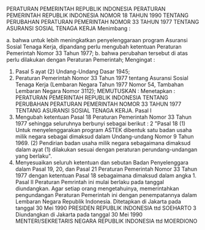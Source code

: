  PERATURAN PEMERINTAH REPUBLIK INDONESIA PERATURAN PEMERINTAH REPUBLIK INDONESIA NOMOR 18 TAHUN 1990 TENTANG PERUBAHAN PERATURAN PEMERINTAH NOMOR 33 TAHUN 1977 TENTANG ASURANSI SOSIAL TENAGA KERJA
Menimbang :

a. bahwa untuk lebih meningkatkan penyelenggaraan program Asuransi Sosial Tenaga Kerja, dipandang perlu mengubah ketentuan Peraturan Pemerintah Nomor 33 Tahun 1977;
b. bahwa perubahan tersebut di atas perlu dilakukan dengan Peraturan Pemerintah;
Mengingat :

1. Pasal 5 ayat (2) Undang-Undang Dasar 1945;
2. Peraturan Pemerintah Nomor 33 Tahun 1977 tentang Asuransi Sosial Tenaga Kerja (Lembaran Negara Tahun 1977 Nomor 54, Tambahan Lembaran Negara Nomor 3112);
MEMUTUSKAN :
 Menetapkan : PERATURAN PEMERINTAH REPUBLIK INDONESIA TENTANG PERUBAHAN PERATURAN PEMERINTAH NOMOR 33 TAHUN 1977 TENTANG ASURANSI SOSIAL TENAGA KERJA.
Pasal I
1. Mengubah ketentuan Pasal 18 Peraturan Pemerintah Nomor 33 Tahun 1977 sehingga seluruhnya berbunyi sebagai berikut : 2 "Pasal 18 (1) Untuk menyelenggarakan program ASTEK dibentuk satu badan usaha milik negara sebagai dimaksud dalam Undang-undang Nomor 9 Tahun 1969.
(2) Pendirian badan usaha milik negara sebagaimana dimaksud dalam ayat (1) dilakukan sesuai dengan peraturan perundang-undangan yang berlaku".
2. Menyesuaikan seluruh ketentuan dan sebutan Badan Penyelenggara dalam Pasal 19, 20, dan Pasal 21 Peraturan Pemerintah Nomor 33 Tahun 1977 dengan ketentuan Pasal 18 sebagaimana dimaksud dalam angka 1.
Pasal II
Peraturan Pemrintah ini mulai berlaku pada tanggal diundangkan.
Agar setiap orang mengetahuinya, memerintahkan pengundangan Peraturan Pemerintah ini dengan penempatannya dalam Lembaran Negara Republik Indonesia. Ditetapkan di Jakarta pada tanggal 30 Mei 1990 PRESIDEN REPUBLIK INDONESIA ttd SOEHARTO 3 Diundangkan di Jakarta pada tanggal 30 Mei 1990 MENTERI/SEKRETARIS NEGARA REPUBLIK INDONESIA ttd MOERDIONO